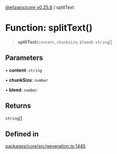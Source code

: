 [@elizaos/core v0.25.8](../index.md) / splitText

# Function: splitText()

> **splitText**(`content`, `chunkSize`, `bleed`): `string`[]

## Parameters

• **content**: `string`

• **chunkSize**: `number`

• **bleed**: `number`

## Returns

`string`[]

## Defined in

[packages/core/src/generation.ts:1445](https://github.com/elizaOS/eliza/blob/main/packages/core/src/generation.ts#L1445)
